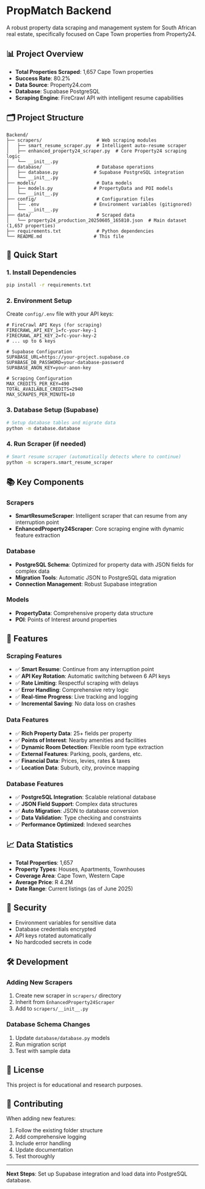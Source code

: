 # PropMatch Backend

A robust property data scraping and management system for South African real estate, specifically focused on Cape Town properties from Property24.

## 📊 Project Overview

- **Total Properties Scraped**: 1,657 Cape Town properties
- **Success Rate**: 80.2%
- **Data Source**: Property24.com
- **Database**: Supabase PostgreSQL
- **Scraping Engine**: FireCrawl API with intelligent resume capabilities

## 🗂️ Project Structure

```
Backend/
├── scrapers/                    # Web scraping modules
│   ├── smart_resume_scraper.py  # Intelligent auto-resume scraper
│   ├── enhanced_property24_scraper.py  # Core Property24 scraping logic
│   └── __init__.py
├── database/                    # Database operations
│   ├── database.py             # Supabase PostgreSQL integration
│   └── __init__.py
├── models/                      # Data models
│   ├── models.py               # PropertyData and POI models
│   └── __init__.py
├── config/                      # Configuration files
│   ├── .env                    # Environment variables (gitignored)
│   └── __init__.py
├── data/                        # Scraped data
│   └── property24_production_20250605_165810.json  # Main dataset (1,657 properties)
├── requirements.txt             # Python dependencies
└── README.md                   # This file
```

## 🚀 Quick Start

### 1. Install Dependencies
```bash
pip install -r requirements.txt
```

### 2. Environment Setup
Create `config/.env` file with your API keys:
```env
# FireCrawl API Keys (for scraping)
FIRECRAWL_API_KEY_1=fc-your-key-1
FIRECRAWL_API_KEY_2=fc-your-key-2
# ... up to 6 keys

# Supabase Configuration
SUPABASE_URL=https://your-project.supabase.co
SUPABASE_DB_PASSWORD=your-database-password
SUPABASE_ANON_KEY=your-anon-key

# Scraping Configuration
MAX_CREDITS_PER_KEY=490
TOTAL_AVAILABLE_CREDITS=2940
MAX_SCRAPES_PER_MINUTE=10
```

### 3. Database Setup (Supabase)
```bash
# Setup database tables and migrate data
python -m database.database
```

### 4. Run Scraper (if needed)
```bash
# Smart resume scraper (automatically detects where to continue)
python -m scrapers.smart_resume_scraper
```

## 📚 Key Components

### Scrapers
- **SmartResumeScraper**: Intelligent scraper that can resume from any interruption point
- **EnhancedProperty24Scraper**: Core scraping engine with dynamic feature extraction

### Database
- **PostgreSQL Schema**: Optimized for property data with JSON fields for complex data
- **Migration Tools**: Automatic JSON to PostgreSQL data migration
- **Connection Management**: Robust Supabase integration

### Models
- **PropertyData**: Comprehensive property data structure
- **POI**: Points of Interest around properties

## 🔧 Features

### Scraping Features
- ✅ **Smart Resume**: Continue from any interruption point
- ✅ **API Key Rotation**: Automatic switching between 6 API keys
- ✅ **Rate Limiting**: Respectful scraping with delays
- ✅ **Error Handling**: Comprehensive retry logic
- ✅ **Real-time Progress**: Live tracking and logging
- ✅ **Incremental Saving**: No data loss on crashes

### Data Features
- ✅ **Rich Property Data**: 25+ fields per property
- ✅ **Points of Interest**: Nearby amenities and facilities
- ✅ **Dynamic Room Detection**: Flexible room type extraction
- ✅ **External Features**: Parking, pools, gardens, etc.
- ✅ **Financial Data**: Prices, levies, rates & taxes
- ✅ **Location Data**: Suburb, city, province mapping

### Database Features
- ✅ **PostgreSQL Integration**: Scalable relational database
- ✅ **JSON Field Support**: Complex data structures
- ✅ **Auto Migration**: JSON to database conversion
- ✅ **Data Validation**: Type checking and constraints
- ✅ **Performance Optimized**: Indexed searches

## 📈 Data Statistics

- **Total Properties**: 1,657
- **Property Types**: Houses, Apartments, Townhouses
- **Coverage Area**: Cape Town, Western Cape
- **Average Price**: R 4.2M
- **Date Range**: Current listings (as of June 2025)

## 🔐 Security

- Environment variables for sensitive data
- Database credentials encrypted
- API keys rotated automatically
- No hardcoded secrets in code

## 🛠️ Development

### Adding New Scrapers
1. Create new scraper in `scrapers/` directory
2. Inherit from `EnhancedProperty24Scraper` 
3. Add to `scrapers/__init__.py`

### Database Schema Changes
1. Update `database/database.py` models
2. Run migration script
3. Test with sample data

## 📄 License

This project is for educational and research purposes.

## 🤝 Contributing

When adding new features:
1. Follow the existing folder structure
2. Add comprehensive logging
3. Include error handling
4. Update documentation
5. Test thoroughly

---

**Next Steps**: Set up Supabase integration and load data into PostgreSQL database. 
